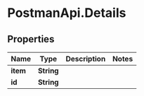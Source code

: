# PostmanApi.Details

## Properties

Name | Type | Description | Notes
------------ | ------------- | ------------- | -------------
**item** | **String** |  | 
**id** | **String** |  | 


